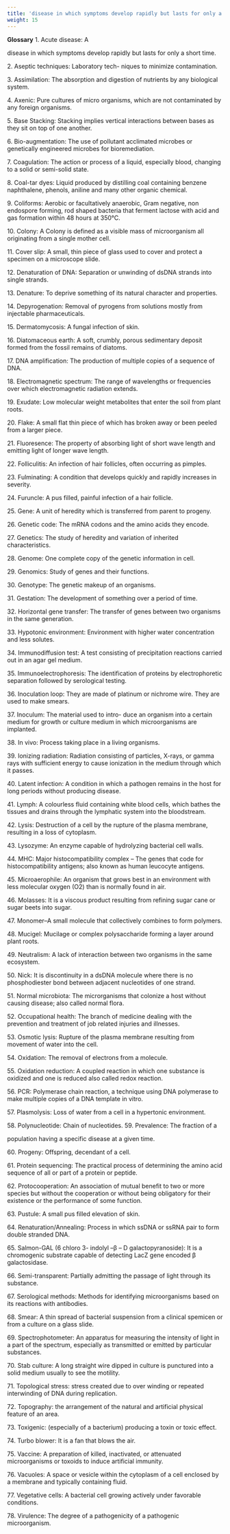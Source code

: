 ```yaml
---
title: 'disease in which symptoms develop rapidly but lasts for only a short time.'
weight: 15
---
```


  

**Glossary** 1\. Acute disease: A

disease in which symptoms develop rapidly but lasts for only a short time.

2\. Aseptic techniques: Laboratory tech- niques to minimize contamination.

3\. Assimilation: The absorption and digestion of nutrients by any biological system.

4\. Axenic: Pure cultures of micro organisms, which are not contaminated by any foreign organisms.

5\. Base Stacking: Stacking implies vertical interactions between bases as they sit on top of one another.

6\. Bio-augmentation: The use of pollutant acclimated microbes or genetically engineered microbes for bioremediation.

7\. Coagulation: The action or process of a liquid, especially blood, changing to a solid or semi-solid state.

8\. Coal-tar dyes: Liquid produced by distilling coal containing benzene naphthalene, phenols, aniline and many other organic chemical.

9\. Coliforms: Aerobic or facultatively anaerobic, Gram negative, non endospore forming, rod shaped bacteria that ferment lactose with acid and gas formation within 48 hours at 350°C.

10\. Colony: A Colony is defined as a visible mass of microorganism all originating from a single mother cell.

11\. Cover slip: A small, thin piece of glass used to cover and protect a specimen on a microscope slide.

12\. Denaturation of DNA: Separation or unwinding of dsDNA strands into single strands.  

13\. Denature: To deprive something of its natural character and properties.

14\. Depyrogenation: Removal of pyrogens from solutions mostly from injectable pharmaceuticals.

15\. Dermatomycosis: A fungal infection of skin.

16\. Diatomaceous earth: A soft, crumbly, porous sedimentary deposit formed from the fossil remains of diatoms.

17\. DNA amplification: The production of multiple copies of a sequence of DNA.

18\. Electromagnetic spectrum: The range of wavelengths or frequencies over which electromagnetic radiation extends.

19\. Exudate: Low molecular weight metabolites that enter the soil from plant roots.

20\. Flake: A small flat thin piece of which has broken away or been peeled from a larger piece.

21\. Fluoresence: The property of absorbing light of short wave length and emitting light of longer wave length.

22\. Folliculitis: An infection of hair follicles, often occurring as pimples.

23\. Fulminating: A condition that develops quickly and rapidly increases in severity.

24\. Furuncle: A pus filled, painful infection of a hair follicle.

25\. Gene: A unit of heredity which is transferred from parent to progeny.

26\. Genetic code: The mRNA codons and the amino acids they encode.

27\. Genetics: The study of heredity and variation of inherited characteristics.

28\. Genome: One complete copy of the genetic information in cell.




  

29\. Genomics: Study of genes and their functions.

30\. Genotype: The genetic makeup of an organisms.

31\. Gestation: The development of something over a period of time.

32\. Horizontal gene transfer: The transfer of genes between two organisms in the same generation.

33\. Hypotonic environment: Environment with higher water concentration and less solutes.

34\. Immunodiffusion test: A test consisting of precipitation reactions carried out in an agar gel medium.

35\. Immunoelectrophoresis: The identification of proteins by electrophoretic separation followed by serological testing.

36\. Inoculation loop: They are made of platinum or nichrome wire. They are used to make smears.

37\. Inoculum: The material used to intro- duce an organism into a certain medium for growth or culture medium in which microorganisms are implanted.

38\. In vivo: Process taking place in a living organisms.

39\. Ionizing radiation: Radiation consisting of particles, X-rays, or gamma rays with sufficient energy to cause ionization in the medium through which it passes.

40\. Latent infection: A condition in which a pathogen remains in the host for long periods without producing disease.

41\. Lymph: A colourless fluid containing white blood cells, which bathes the tissues and drains through the lymphatic system into the bloodstream.  

42\. Lysis: Destruction of a cell by the rupture of the plasma membrane, resulting in a loss of cytoplasm.

43\. Lysozyme: An enzyme capable of hydrolyzing bacterial cell walls.

44\. MHC: Major histocompatibility complex – The genes that code for histocompatibility antigens; also known as human leucocyte antigens.

45\. Microaerophile: An organism that grows best in an environment with less molecular oxygen (O2) than is normally found in air.

46\. Molasses: It is a viscous product resulting from refining sugar cane or sugar beets into sugar.

47\. Monomer–A small molecule that collectively combines to form polymers.

48\. Mucigel: Mucilage or complex polysaccharide forming a layer around plant roots.

49\. Neutralism: A lack of interaction between two organisms in the same ecosystem.

50\. Nick: It is discontinuity in a dsDNA molecule where there is no phosphodiester bond between adjacent nucleotides of one strand.

51\. Normal microbiota: The microrganisms that colonize a host without causing disease; also called normal flora.

52\. Occupational health: The branch of medicine dealing with the prevention and treatment of job related injuries and illnesses.

53\. Osmotic lysis: Rupture of the plasma membrane resulting from movement of water into the cell.




  

54\. Oxidation: The removal of electrons from a molecule.

55\. Oxidation reduction: A coupled reaction in which one substance is oxidized and one is reduced also called redox reaction.

56\. PCR: Polymerase chain reaction, a technique using DNA polymerase to make multiple copies of a DNA template in vitro.

57\. Plasmolysis: Loss of water from a cell in a hypertonic environment.

58\. Polynucleotide: Chain of nucleotides. 59. Prevalence: The fraction of a

population having a specific disease at a given time.

60\. Progeny: Offspring, decendant of a cell.

61\. Protein sequencing: The practical process of determining the amino acid sequence of all or part of a protein or peptide.

62\. Protocooperation: An association of mutual benefit to two or more species but without the cooperation or without being obligatory for their existence or the performance of some function.

63\. Pustule: A small pus filled elevation of skin.

64\. Renaturation/Annealing: Process in which ssDNA or ssRNA pair to form double stranded DNA.

65\. Salmon-GAL (6 chloro 3- indolyl –β – D galactopyranoside): It is a chromogenic substrate capable of detecting LacZ gene encoded β galactosidase.

66\. Semi-transparent: Partially admitting the passage of light through its substance.  

67\. Serological methods: Methods for identifying microorganisms based on its reactions with antibodies.

68\. Smear: A thin spread of bacterial suspension from a clinical spemicen or from a culture on a glass slide.

69\. Spectrophotometer: An apparatus for measuring the intensity of light in a part of the spectrum, especially as transmitted or emitted by particular substances.

70\. Stab culture: A long straight wire dipped in culture is punctured into a solid medium usually to see the motility.

71\. Topological stress: stress created due to over winding or repeated interwinding of DNA during replication.

72\. Topography: the arrangement of the natural and artificial physical feature of an area.

73\. Toxigenic: (especially of a bacterium) producing a toxin or toxic effect.

74\. Turbo blower: It is a fan that blows the air.

75\. Vaccine: A preparation of killed, inactivated, or attenuated microorganisms or toxoids to induce artificial immunity.

76\. Vacuoles: A space or vesicle within the cytoplasm of a cell enclosed by a membrane and typically containing fluid.

77\. Vegetative cells: A bacterial cell growing actively under favorable conditions.

78\. Virulence: The degree of a pathogenicity of a pathogenic microorganism.





